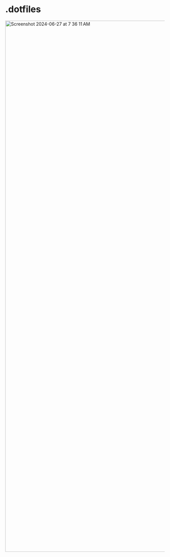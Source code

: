 # .dotfiles

<img width="1680" alt="Screenshot 2024-06-27 at 7 36 11 AM" src="https://github.com/ABHIGYAN-MOHANTA/.dotfiles/assets/110360901/f5500365-3048-4e37-9322-88442c73fcd1">



